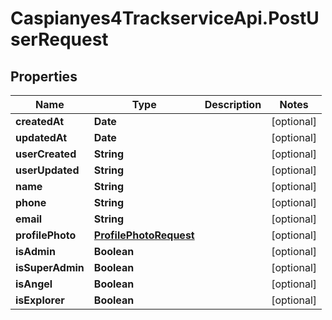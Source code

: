 # Caspianyes4TrackserviceApi.PostUserRequest

## Properties
Name | Type | Description | Notes
------------ | ------------- | ------------- | -------------
**createdAt** | **Date** |  | [optional] 
**updatedAt** | **Date** |  | [optional] 
**userCreated** | **String** |  | [optional] 
**userUpdated** | **String** |  | [optional] 
**name** | **String** |  | [optional] 
**phone** | **String** |  | [optional] 
**email** | **String** |  | [optional] 
**profilePhoto** | [**ProfilePhotoRequest**](ProfilePhotoRequest.md) |  | [optional] 
**isAdmin** | **Boolean** |  | [optional] 
**isSuperAdmin** | **Boolean** |  | [optional] 
**isAngel** | **Boolean** |  | [optional] 
**isExplorer** | **Boolean** |  | [optional] 
